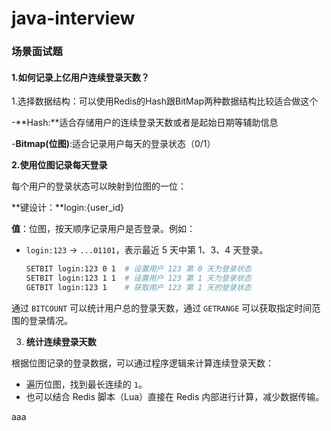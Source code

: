 # java-interview

### 场景面试题

#### 1.如何记录上亿用户连续登录天数？

1.选择数据结构：可以使用Redis的Hash跟BitMap两种数据结构比较适合做这个

-**Hash:**适合存储用户的连续登录天数或者是起始日期等辅助信息

-**Bitmap(位图)**:适合记录用户每天的登录状态（0/1）

**2.使用位图记录每天登录**

每个用户的登录状态可以映射到位图的一位：

**键设计：**login:{user_id}

**值**：位图，按天顺序记录用户是否登录。例如：

- `login:123` -> `...01101`，表示最近 5 天中第 1、3、4 天登录。

  ```bash
  SETBIT login:123 0 1  # 设置用户 123 第 0 天为登录状态
  SETBIT login:123 1 1  # 设置用户 123 第 1 天为登录状态
  GETBIT login:123 1    # 获取用户 123 第 1 天的登录状态
  
  ```

通过 `BITCOUNT` 可以统计用户总的登录天数，通过 `GETRANGE` 可以获取指定时间范围的登录情况。

3. **统计连续登录天数**

根据位图记录的登录数据，可以通过程序逻辑来计算连续登录天数：

- 遍历位图，找到最长连续的 `1`。
- 也可以结合 Redis 脚本（Lua）直接在 Redis 内部进行计算，减少数据传输。





aaa
